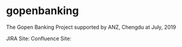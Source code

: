# gopenbanking
The Gopen Banking Project supported by ANZ, Chengdu at July, 2019

JIRA Site: [](http://www.anzbluespace.com:8090)
Confluence Site: [](http://www.anzbluespace.com:8080)

